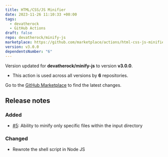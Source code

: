 ```yaml
---
title: HTML/CSS/JS Minifier
date: 2023-11-26 11:10:33 +00:00
tags:
  - devatherock
  - GitHub Actions
draft: false
repo: devatherock/minify-js
marketplace: https://github.com/marketplace/actions/html-css-js-minifier
version: v3.0.0
dependentsNumber: "6"
---
```



Version updated for **devatherock/minify-js** to version **v3.0.0**.
- This action is used across all versions by **6** repositories.

Go to the [GitHub Marketplace](https://github.com/marketplace/actions/html-css-js-minifier) to find the latest changes.

## Release notes

### Added
- [#5](https://github.com/devatherock/minify-js/issues/5): Ability to minify only specific files within the input directory

### Changed
- Rewrote the shell script in Node JS
